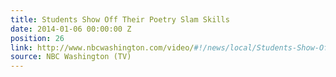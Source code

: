```yaml
---
title: Students Show Off Their Poetry Slam Skills
date: 2014-01-06 00:00:00 Z
position: 26
link: http://www.nbcwashington.com/video/#!/news/local/Students-Show-Off-Their-Poetry-Slam-Skills/238910401
source: NBC Washington (TV)
---
```


